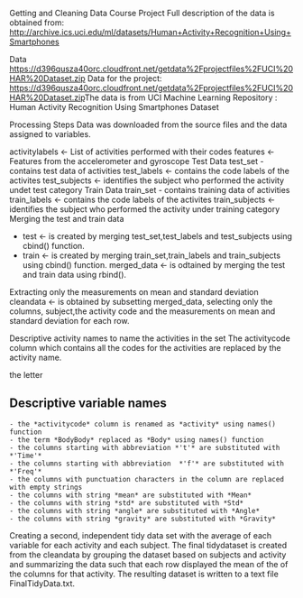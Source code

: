 Getting and Cleaning Data Course Project
Full description of the data is obtained from: http://archive.ics.uci.edu/ml/datasets/Human+Activity+Recognition+Using+Smartphones

Data
https://d396qusza40orc.cloudfront.net/getdata%2Fprojectfiles%2FUCI%20HAR%20Dataset.zip
Data for the project:
https://d396qusza40orc.cloudfront.net/getdata%2Fprojectfiles%2FUCI%20HAR%20Dataset.zip
​
The data is from UCI Machine Learning Repository : Human Activity Recognition Using Smartphones Dataset
    
Processing Steps
Data was downloaded from the source files and the data assigned to variables.

activitylabels <- List of activities performed with their codes
features <- Features from the accelerometer and gyroscope
Test Data
test_set - contains test data of activities
test_labels <- contains the code labels of the activites
test_subjects <- identifies the subject who performed the activity undet test category
Train Data
train_set - contains training data of activities
train_labels <- contains the code labels of the activites
train_subjects <- identifies the subject who performed the activity under training category
Merging the test and train data
- test <- is created by merging test_set,test_labels and test_subjects using cbind() function.
- train <- is created by merging train_set,train_labels and train_subjects using cbind() function.
merged_data <- is odtained by merging the test and train data using rbind().

Extracting only the measurements on mean and standard deviation
cleandata <- is obtained by subsetting merged_data, selecting only the columns, subject,the activity code and the measurements on mean and standard deviation for each row.

Descriptive activity names to name the activities in the set
The activitycode column which contains all the codes for the activities are replaced by the activity name.

the letter
## Descriptive variable names
    - the *activitycode* column is renamed as *activity* using names() function
    - the term *BodyBody* replaced as *Body* using names() function 
    - the columns starting with abbreviation *'t'* are substituted with *'Time'*
    - the columns starting with abbreviation  *'f'* are substituted with *'Freq'*
    - the columns with punctuation characters in the column are replaced with empty strings
    - the columns with string *mean* are substituted with *Mean*
    - the columns with string *std* are substituted with *Std*
    - the columns with string *angle* are substituted with *Angle*
    - the columns with string *gravity* are substituted with *Gravity*
    
Creating a second, independent tidy data set with the average of each variable for each activity and each subject.
The final tidydataset is created from the cleandata by grouping the dataset based on subjects and activity and summarizing the data such that each row displayed the mean of the of the columns for that activity. The resulting dataset is written to a text file FinalTidyData.txt.

